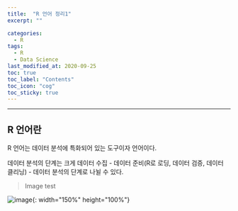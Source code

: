 ```yaml
---
title:  "R 언어 정리1"
excerpt: ""

categories:
  - R
tags:
  - R
  - Data Science
last_modified_at: 2020-09-25 
toc: true
toc_label: "Contents"
toc_icon: "cog"
toc_sticky: true
---
```


---
## R 언어란

R 언어는 데이터 분석에 특화되어 있는 도구이자 언어이다. 

데이터 분석의 단계는 크게 데이터 수집 - 데이터 준비(R로 로딩, 데이터 검증, 데이터 클리닝) - 데이터 분석의 단계로 나뉠 수 있다. 

>  Image test

![image](https://user-images.githubusercontent.com/54565079/103155863-adde2880-47e6-11eb-929a-3c66b2be1bd1.png){: width="150%" height="100%"}
